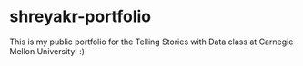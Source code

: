 # shreyakr-portfolio
This is my public portfolio for the Telling Stories with Data class at Carnegie Mellon University! :) 
